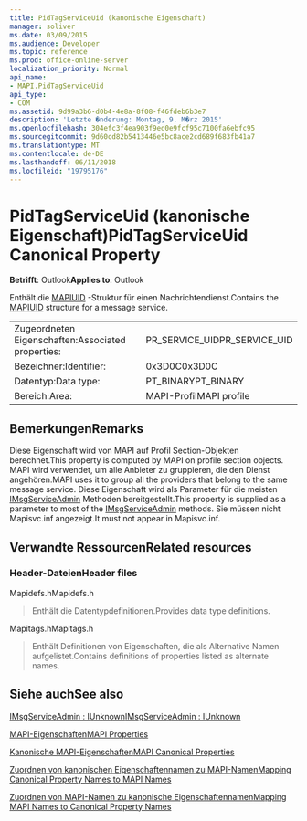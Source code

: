 ```yaml
---
title: PidTagServiceUid (kanonische Eigenschaft)
manager: soliver
ms.date: 03/09/2015
ms.audience: Developer
ms.topic: reference
ms.prod: office-online-server
localization_priority: Normal
api_name:
- MAPI.PidTagServiceUid
api_type:
- COM
ms.assetid: 9d99a3b6-d0b4-4e8a-8f08-f46fdeb6b3e7
description: 'Letzte �nderung: Montag, 9. M�rz 2015'
ms.openlocfilehash: 304efc3f4ea903f9ed0e9fcf95c7100fa6ebfc95
ms.sourcegitcommit: 9d60cd82b5413446e5bc8ace2cd689f683fb41a7
ms.translationtype: MT
ms.contentlocale: de-DE
ms.lasthandoff: 06/11/2018
ms.locfileid: "19795176"
---
```

# <a name="pidtagserviceuid-canonical-property"></a><span data-ttu-id="a9018-103">PidTagServiceUid (kanonische Eigenschaft)</span><span class="sxs-lookup"><span data-stu-id="a9018-103">PidTagServiceUid Canonical Property</span></span>

  
  
<span data-ttu-id="a9018-104">**Betrifft**: Outlook</span><span class="sxs-lookup"><span data-stu-id="a9018-104">**Applies to**: Outlook</span></span> 
  
<span data-ttu-id="a9018-105">Enthält die [MAPIUID](mapiuid.md) -Struktur für einen Nachrichtendienst.</span><span class="sxs-lookup"><span data-stu-id="a9018-105">Contains the [MAPIUID](mapiuid.md) structure for a message service.</span></span> 
  
|||
|:-----|:-----|
|<span data-ttu-id="a9018-106">Zugeordneten Eigenschaften:</span><span class="sxs-lookup"><span data-stu-id="a9018-106">Associated properties:</span></span>  <br/> |<span data-ttu-id="a9018-107">PR_SERVICE_UID</span><span class="sxs-lookup"><span data-stu-id="a9018-107">PR_SERVICE_UID</span></span>  <br/> |
|<span data-ttu-id="a9018-108">Bezeichner:</span><span class="sxs-lookup"><span data-stu-id="a9018-108">Identifier:</span></span>  <br/> |<span data-ttu-id="a9018-109">0x3D0C</span><span class="sxs-lookup"><span data-stu-id="a9018-109">0x3D0C</span></span>  <br/> |
|<span data-ttu-id="a9018-110">Datentyp:</span><span class="sxs-lookup"><span data-stu-id="a9018-110">Data type:</span></span>  <br/> |<span data-ttu-id="a9018-111">PT_BINARY</span><span class="sxs-lookup"><span data-stu-id="a9018-111">PT_BINARY</span></span>  <br/> |
|<span data-ttu-id="a9018-112">Bereich:</span><span class="sxs-lookup"><span data-stu-id="a9018-112">Area:</span></span>  <br/> |<span data-ttu-id="a9018-113">MAPI-Profil</span><span class="sxs-lookup"><span data-stu-id="a9018-113">MAPI profile</span></span>  <br/> |
   
## <a name="remarks"></a><span data-ttu-id="a9018-114">Bemerkungen</span><span class="sxs-lookup"><span data-stu-id="a9018-114">Remarks</span></span>

<span data-ttu-id="a9018-115">Diese Eigenschaft wird von MAPI auf Profil Section-Objekten berechnet.</span><span class="sxs-lookup"><span data-stu-id="a9018-115">This property is computed by MAPI on profile section objects.</span></span> <span data-ttu-id="a9018-116">MAPI wird verwendet, um alle Anbieter zu gruppieren, die den Dienst angehören.</span><span class="sxs-lookup"><span data-stu-id="a9018-116">MAPI uses it to group all the providers that belong to the same message service.</span></span> <span data-ttu-id="a9018-117">Diese Eigenschaft wird als Parameter für die meisten [IMsgServiceAdmin](imsgserviceadminiunknown.md) Methoden bereitgestellt.</span><span class="sxs-lookup"><span data-stu-id="a9018-117">This property is supplied as a parameter to most of the [IMsgServiceAdmin](imsgserviceadminiunknown.md) methods.</span></span> <span data-ttu-id="a9018-118">Sie müssen nicht Mapisvc.inf angezeigt.</span><span class="sxs-lookup"><span data-stu-id="a9018-118">It must not appear in Mapisvc.inf.</span></span> 
  
## <a name="related-resources"></a><span data-ttu-id="a9018-119">Verwandte Ressourcen</span><span class="sxs-lookup"><span data-stu-id="a9018-119">Related resources</span></span>

### <a name="header-files"></a><span data-ttu-id="a9018-120">Header-Dateien</span><span class="sxs-lookup"><span data-stu-id="a9018-120">Header files</span></span>

<span data-ttu-id="a9018-121">Mapidefs.h</span><span class="sxs-lookup"><span data-stu-id="a9018-121">Mapidefs.h</span></span>
  
> <span data-ttu-id="a9018-122">Enthält die Datentypdefinitionen.</span><span class="sxs-lookup"><span data-stu-id="a9018-122">Provides data type definitions.</span></span>
    
<span data-ttu-id="a9018-123">Mapitags.h</span><span class="sxs-lookup"><span data-stu-id="a9018-123">Mapitags.h</span></span>
  
> <span data-ttu-id="a9018-124">Enthält Definitionen von Eigenschaften, die als Alternative Namen aufgelistet.</span><span class="sxs-lookup"><span data-stu-id="a9018-124">Contains definitions of properties listed as alternate names.</span></span>
    
## <a name="see-also"></a><span data-ttu-id="a9018-125">Siehe auch</span><span class="sxs-lookup"><span data-stu-id="a9018-125">See also</span></span>



[<span data-ttu-id="a9018-126">IMsgServiceAdmin : IUnknown</span><span class="sxs-lookup"><span data-stu-id="a9018-126">IMsgServiceAdmin : IUnknown</span></span>](imsgserviceadminiunknown.md)


[<span data-ttu-id="a9018-127">MAPI-Eigenschaften</span><span class="sxs-lookup"><span data-stu-id="a9018-127">MAPI Properties</span></span>](mapi-properties.md)
  
[<span data-ttu-id="a9018-128">Kanonische MAPI-Eigenschaften</span><span class="sxs-lookup"><span data-stu-id="a9018-128">MAPI Canonical Properties</span></span>](mapi-canonical-properties.md)
  
[<span data-ttu-id="a9018-129">Zuordnen von kanonischen Eigenschaftennamen zu MAPI-Namen</span><span class="sxs-lookup"><span data-stu-id="a9018-129">Mapping Canonical Property Names to MAPI Names</span></span>](mapping-canonical-property-names-to-mapi-names.md)
  
[<span data-ttu-id="a9018-130">Zuordnen von MAPI-Namen zu kanonische Eigenschaftennamen</span><span class="sxs-lookup"><span data-stu-id="a9018-130">Mapping MAPI Names to Canonical Property Names</span></span>](mapping-mapi-names-to-canonical-property-names.md)

